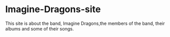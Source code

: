 # Imagine-Dragons-site
 This site is about the band, Imagine Dragons,the members of the band, their albums and some of their songs.
 
